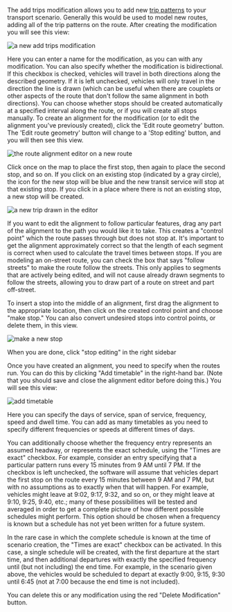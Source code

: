The add trips modification allows you to add new [trip patterns](../glossary#trip-pattern) to your transport scenario. Generally
this would be used to model new routes, adding all of the trip patterns on the route. After creating the modification you will see this view:

<img src="../../img/new-add-trip-pattern.png" alt="a new add trips modification" />

Here you can enter a name for the modification, as you can with any modification. You can also specify whether the modification is bidirectional. If this checkbox is checked, vehicles will travel in both directions
along the described geometry. If it is left unchecked, vehicles will only travel in the direction the line is drawn (which can be useful when there are couplets
or other aspects of the route that don't follow the same alignment in both directions). You can choose whether stops should be created automatically at a specified interval
along the route, or if you will create all stops manually. To create an alignment for the modification (or to edit the alignment you've previously created), click the 'Edit route geometry'
button. The 'Edit route geometry' button will change to a 'Stop editing' button, and you will then see this view.

<img src="../../img/blank-geometry.png" alt="the route alignment editor on a new route" />

Click once on the map to place the first stop, then again to place the second stop, and so on. If you click on an existing stop (indicated by a gray circle), the
icon for the new stop will be blue and
the new transit service will stop at that existing stop. If you click in a place where there is not an existing stop, a new stop will be created.  

<img src="../../img/trip-drawn.png" alt="a new trip drawn in the editor" />

If you want to edit the alignment to follow particular features, drag any part of the alignment to the path you would like it to take. This creates a "control point" which the route
passes through but does not stop at. It's important to get the alignment approximately correct so that the length of each
segment is correct when used to calculate the travel times between stops. If you are modeling an on-street route, you can check the box that says "follow streets" to
make the route follow the streets. This only applies to segments that are actively being edited, and will not cause already drawn segments to follow the streets,
allowing you to draw part of a route on street and part off-street.

To insert a stop into the middle of an alignment, first drag the alignment to the appropriate location, then click on the created control point and choose "make stop." You can also convert undesired stops into control points, or delete them, in this view.

<img src="../../img/make-stop.png" alt="make a new stop" />

When you are done, click "stop editing" in the right sidebar

Once you have created an alignment, you need to specify when the routes run. You can do this by clicking "Add timetable" in the right-hand bar. (Note that you should save and close
the alignment editor before doing this.) You will see this view:

<img src="../../img/new-timetable.png" alt="add timetable" />

Here you can specify the days of service, span of service, frequency, speed and dwell time. You can add as many timetables as you need to specify different frequencies or speeds at
different times of days.

You can additionally choose whether the frequency entry represents an assumed headway, or represents the
exact schedule, using the "Times are exact" checkbox. For example, consider an entry specifying that
a particular pattern runs every 15 minutes from 9 AM until 7 PM. If the checkbox is left unchecked,
the software will assume that vehicles depart the first stop on the route every 15 minutes between
9 AM and 7 PM, but with no assumptions as to exactly when that will happen. For example, vehicles might
leave at 9:02, 9:17, 9:32, and so on, or they might leave at 9:10, 9:25, 9:40, etc.; many of these possibilities
will be tested and averaged in order to get a complete picture of how different possible schedules
might perform. This option should be chosen when a frequency is known but a schedule has not yet been
written for a future system.

In the rare case in which the complete schedule is known at the time of scenario creation, the "Times are exact"
checkbox can be activated. In this case, a single schedule will be created, with the first departure
at the start time, and then additional departures with exactly the specified frequency until (but not
including) the end time. For example, in the scenario given above, the vehicles would be scheduled
to depart at exactly 9:00, 9:15, 9:30 until 6:45 (not at 7:00 because the end time is not included).

You can delete this or any modification using the red "Delete Modification" button.
